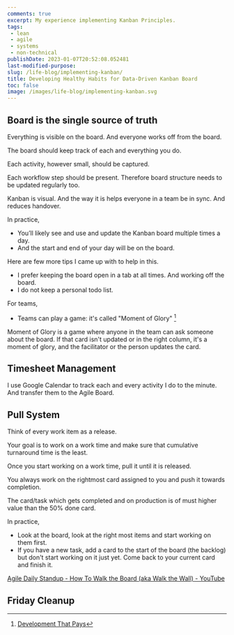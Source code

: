 ```yaml
---
comments: true
excerpt: My experience implementing Kanban Principles.
tags:
 - lean
 - agile
 - systems
 - non-technical
publishDate: 2023-01-07T20:52:08.052481
last-modified-purpose:
slug: /life-blog/implementing-kanban/
title: Developing Healthy Habits for Data-Driven Kanban Board
toc: false
image: /images/life-blog/implementing-kanban.svg
---
```


## Board is the single source of truth

Everything is visible on the board. And everyone works off from the board.

The board should keep track of each and everything you do.

Each activity, however small, should be captured.

Each workflow step should be present. Therefore board structure needs to be updated regularly too.

Kanban is visual. And the way it is helps everyone in a team be in sync. And reduces handover.

In practice,

- You’ll likely see and use and update the Kanban board multiple times a day.
- And the start and end of your day will be on the board.

Here are few more tips I came up with to help in this.

- I prefer keeping the board open in a tab at all times. And working off the board.
- I do not keep a personal todo list.

For teams,

- Teams can play a game: it's called "Moment of Glory" [^1]

Moment of Glory is a game where anyone in the team can ask someone about the board. If that card isn't updated or in the right column, it's a moment of glory, and the facilitator or the person updates the card.

## Timesheet Management

I use Google Calendar to track each and every activity I do to the minute. And transfer them to the Agile Board.

## Pull System

Think of every work item as a release.

Your goal is to work on a work time and make sure that cumulative turnaround time is the least.

Once you start working on a work time, pull it until it is released.

You always work on the rightmost card assigned to you and push it towards completion.

The card/task which gets completed and on production is of must higher value than the 50% done card.

In practice,

- Look at the board, look at the right most items and start working on them first.
- If you have a new task, add a card to the start of the board (the backlog) but don't start working on it just yet. Come back to your current card and finish it.



[Agile Daily Standup - How To Walk the Board (aka Walk the Wall) - YouTube](https://www.youtube.com/watch?v=316qdj10j9M)

## Friday Cleanup

[^1]: [Development That Pays](https://www.youtube.com/c/Developmentthatpays)